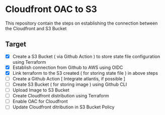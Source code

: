 # Cloudfront OAC to S3
This repository contain the steps on establishing the connection between the Cloudfront and S3 Bucket

## Target
- [x] Create a S3 Bucket ( via Github Action ) to store state file configuration using Terraform
- [x] Establish connection from Github to AWS using OIDC
- [x] Link terraform to the S3 created ( for storing state file ) in above steps
- [ ] Create a Github Action [ Integrate atlantis, if possible ]
- [ ] Create S3 Bucket ( for storing image ) using Github CLI
- [ ] Upload Image to S3 Bucket
- [ ] Create Cloudfront distribution using Terraform
- [ ] Enable OAC for Cloudfront
- [ ] Update Cloudfront ditribution in S3 Bucket Policy
